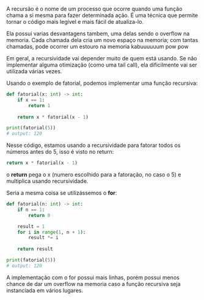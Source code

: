 A recursão é o nome de um processo que ocorre quando uma função chama a si mesma para fazer determinada ação. É uma técnica que permite tornar o código mais legível e mais fácil de atualiza-lo.

Ela possui varias desvantagens tambem, uma delas sendo o overflow na memoria. Cada chamada dela cria um novo espaço na memoria; com tantas chamadas, pode ocorrer um estouro na memoria kabuuuuuum pow pow

Em geral, a recursividade vai depender muito de quem está usando. Se não implementar alguma otimização (como uma tail call), ela dificilmente vai ser utilizada várias vezes.

Usando o exemplo de fatorial, podemos implementar uma função recursiva:

```python
def fatorial(x: int) -> int:
	if x == 1:
		return 1
		
	return x * fatorial(x - 1) 

print(fatorial(5))
# output: 120
```

Nesse código, estamos usando a recursividade para fatorar todos os números antes do 5, isso é visto no return:

```python
return x * fatorial(x - 1)
```

o **return** pega o x (numero escolhido para a fatoração, no caso o 5) e multiplica usando recursividade.

Seria a mesma coisa se utilizássemos o **for**:

```python
def fatorial(n: int) -> int:
	if n == 1:
		return 0

	result = 1
	for i in range(1, n + 1):
	    result *= i
		
	return result

print(fatorial(5))
# output: 120
```

A implementação com o for possui mais linhas, porém possui menos chance de dar um overflow na memoria caso a função recursiva seja instanciada em vários lugares.

